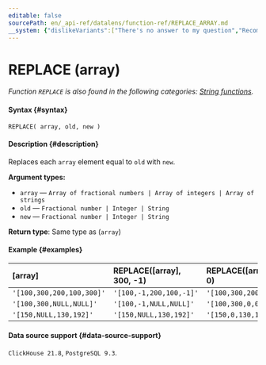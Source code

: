 ```yaml
---
editable: false
sourcePath: en/_api-ref/datalens/function-ref/REPLACE_ARRAY.md
__system: {"dislikeVariants":["There's no answer to my question","Recommendations aren't helpful","Content does not match the title","Other"]}
---
```


# REPLACE (array)

_Function `REPLACE` is also found in the following categories: [String functions](REPLACE.md)._

#### Syntax {#syntax}


```
REPLACE( array, old, new )
```

#### Description {#description}
Replaces each `array` element equal to `old` with `new`.

**Argument types:**
- `array` — `Array of fractional numbers | Array of integers | Array of strings`
- `old` — `Fractional number | Integer | String`
- `new` — `Fractional number | Integer | String`


**Return type**: Same type as (`array`)

#### Example {#examples}



| **[array]**               | **REPLACE([array], 300, -1)**   | **REPLACE([array], NULL, 0)**   |
|:--------------------------|:--------------------------------|:--------------------------------|
| `'[100,300,200,100,300]'` | `'[100,-1,200,100,-1]'`         | `'[100,300,200,100,300]'`       |
| `'[100,300,NULL,NULL]'`   | `'[100,-1,NULL,NULL]'`          | `'[100,300,0,0]'`               |
| `'[150,NULL,130,192]'`    | `'[150,NULL,130,192]'`          | `'[150,0,130,192]'`             |




#### Data source support {#data-source-support}

`ClickHouse 21.8`, `PostgreSQL 9.3`.
